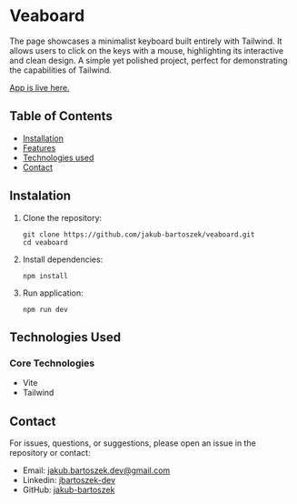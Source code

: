 # Veaboard

The page showcases a minimalist keyboard built entirely with Tailwind. It allows users to click on the keys with a mouse, highlighting its interactive and clean design. A simple yet polished project, perfect for demonstrating the capabilities of Tailwind.

[App is live here.](https://jakub-bartoszek.github.io/veaboard)

## Table of Contents

- [Installation](#instalation)
- [Features](#features)
- [Technologies used](#technologies-used)
- [Contact](#contact)

## Instalation

1. Clone the repository:

   ```
   git clone https://github.com/jakub-bartoszek/veaboard.git
   cd veaboard
   ```

2. Install dependencies:
   ```
   npm install
   ```
3. Run application:
   ```
   npm run dev
   ```

## Technologies Used

### Core Technologies

- Vite
- Tailwind

## Contact

For issues, questions, or suggestions, please open an issue in the repository or contact:

- Email: jakub.bartoszek.dev@gmail.com
- Linkedin: [jbartoszek-dev](https://www.linkedin.com/in/jbartoszek-dev)
- GitHub: [jakub-bartoszek](https://github.com/jakub-bartoszek)
